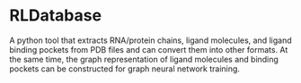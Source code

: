 # RLDatabase
A python tool that extracts RNA/protein chains, ligand molecules, and ligand binding pockets from PDB files and can convert them into other formats. At the same time, the graph representation of ligand molecules and binding pockets can be constructed for graph neural network training.
